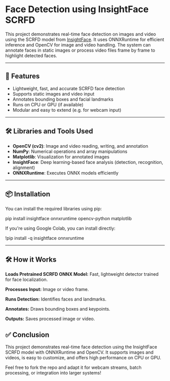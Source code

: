 # Face Detection using InsightFace SCRFD

This project demonstrates real-time face detection on images and video using the SCRFD model from [InsightFace](https://github.com/deepinsight/insightface). It uses ONNXRuntime for efficient inference and OpenCV for image and video handling. The system can annotate faces in static images or process video files frame by frame to highlight detected faces.

---

## 🚀 Features

- Lightweight, fast, and accurate SCRFD face detection
- Supports static images and video input
- Annotates bounding boxes and facial landmarks
- Runs on CPU or GPU (if available)
- Modular and easy to extend (e.g. for webcam input)

---

## 🛠️ Libraries and Tools Used

- **OpenCV (cv2)**: Image and video reading, writing, and annotation
- **NumPy**: Numerical operations and array manipulations
- **Matplotlib**: Visualization for annotated images
- **InsightFace**: Deep learning-based face analysis (detection, recognition, alignment)
- **ONNXRuntime**: Executes ONNX models efficiently

---

## 📦 Installation

You can install the required libraries using pip:

pip install insightface onnxruntime opencv-python matplotlib

If you're using Google Colab, you can install directly:

!pip install -q insightface onnxruntime

---

## 🛠️ How it Works

**Loads Pretrained SCRFD ONNX Model:** Fast, lightweight detector trained for face localization.

**Processes Input:** Image or video frame.

**Runs Detection:** Identifies faces and landmarks.

**Annotates:** Draws bounding boxes and keypoints.

**Outputs:** Saves processed image or video.

## ✅ Conclusion

This project demonstrates real-time face detection using the InsightFace SCRFD model with ONNXRuntime and OpenCV. It supports images and videos, is easy to customize, and offers high performance on CPU or GPU.

Feel free to fork the repo and adapt it for webcam streams, batch processing, or integration into larger systems!

